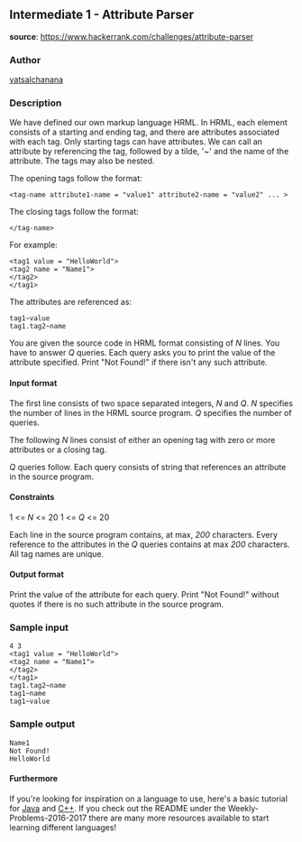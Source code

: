 ## Intermediate 1 - Attribute Parser
__source__:
https://www.hackerrank.com/challenges/attribute-parser

### Author
[vatsalchanana](https://www.hackerrank.com/vatsalchanana)

### Description
We have defined our own markup language HRML. In HRML, each element consists of
a starting and ending tag, and there are attributes associated with each tag.
Only starting tags can have attributes. We can call an attribute by referencing the tag, followed by a tilde, '~' and the name of the attribute. The tags may
also be nested.

The opening tags follow the format:

```
<tag-name attribute1-name = "value1" attribute2-name = "value2" ... >
```

The closing tags follow the format:
```
</tag-name>
```

For example:

```
<tag1 value = "HelloWorld">
<tag2 name = "Name1">
</tag2>
</tag1>
```

The attributes are referenced as:

```
tag1~value  
tag1.tag2~name
```

You are given the source code in HRML format consisting of *N* lines. You have
to answer *Q* queries. Each query asks you to print the value of the attribute specified. Print "Not Found!" if there isn't any such attribute.

#### Input format

The first line consists of two space separated integers, *N* and *Q*. *N* specifies the number of lines in the HRML source program. *Q* specifies the
number of queries.

The following *N* lines consist of either an opening tag with zero or more attributes or a closing tag.

*Q* queries follow. Each query consists of string that references an attribute
in the source program.

#### Constraints
1 <= *N* <= 20
1 <= *Q* <= 20

Each line in the source program contains, at max, *200* characters.
Every reference to the attributes in the *Q* queries contains at max *200* characters. All tag names are unique.

#### Output format

Print the value of the attribute for each query. Print "Not Found!" without quotes if there is no such attribute in the source program.

### Sample input

```
4 3
<tag1 value = "HelloWorld">
<tag2 name = "Name1">
</tag2>
</tag1>
tag1.tag2~name
tag1~name
tag1~value
```

### Sample output

```
Name1
Not Found!
HelloWorld
```

#### Furthermore
If you're looking for inspiration on a language to use, here's a basic tutorial for [Java](http://www.codeproject.com/Articles/2853/Java-Basics-Input-and-Output) and [C++](http://www.cplusplus.com/doc/tutorial/basic_io/).  If you check out
the README under the Weekly-Problems-2016-2017 there are many more resources
available to start learning different languages!
